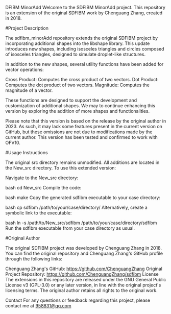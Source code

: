 DFIBM MinorAdd
Welcome to the SDFIBM MinorAdd project. This repository is an extension of the original SDFIBM work by Chenguang Zhang, created in 2018.

#Project Description

The sdfibm_minorAdd repository extends the original SDFIBM project by incorporating additional shapes into the libshape library. This update introduces new shapes, including isosceles triangles and circles composed of isosceles triangles, designed to simulate droplet-like structures.

In addition to the new shapes, several utility functions have been added for vector operations:

Cross Product: Computes the cross product of two vectors. Dot Product: Computes the dot product of two vectors. Magnitude: Computes the magnitude of a vector.

These functions are designed to support the development and customization of additional shapes. We may to continue enhancing this version by exploring the addition of more shapes and functionalities.

Please note that this version is based on the release by the original author in 2023. As such, it may lack some features present in the current version on GitHub, but these omissions are not due to modifications made by the current author. This version has been tested and confirmed to work with OFV10.

#Usage Instructions

The original src directory remains unmodified. All additions are located in the New_src directory. To use this extended version:

Navigate to the New_src directory:

bash cd New_src Compile the code:

bash make Copy the generated sdfibm executable to your case directory:

bash cp sdfibm /path/to/your/case/directory/ Alternatively, create a symbolic link to the executable:

bash ln -s /path/to/New_src/sdfibm /path/to/your/case/directory/sdfibm Run the sdfibm executable from your case directory as usual.

#Original Author

The original SDFIBM project was developed by Chenguang Zhang in 2018. You can find the original repository and Chenguang Zhang's GitHub profile through the following links:

Chenguang Zhang's GitHub: https://github.com/ChenguangZhang Original Project Repository: https://github.com/ChenguangZhang/sdfibm License The extensions in this repository are released under the GNU General Public License v3 (GPL-3.0) or any later version, in line with the original project's licensing terms. The original author retains all rights to the original work.

Contact For any questions or feedback regarding this project, please contact me at 958831@qq.com
